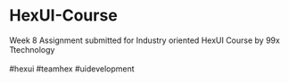 # HexUI-Course
Week 8 Assignment submitted for Industry oriented HexUI Course by 99x Ttechnology
<br><br>
#hexui #teamhex #uidevelopment
